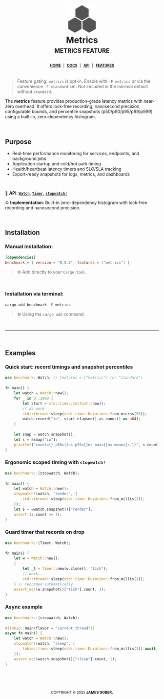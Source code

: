 <h1 align="center">
    <img width="90px" height="auto" src="https://raw.githubusercontent.com/jamesgober/jamesgober/main/media/icons/hexagon-3.svg" alt="Triple Hexagon">
    <br><b>Metrics</b><br>
    <sub><sup>
        METRICS FEATURE
    </sup></sub>
</h1>
<div align="center">
    <sup>
    <a href="../../README.md" title="Project Home"><b>HOME</b></a>
    <span>&nbsp;│&nbsp;</span>
    <a href="../README.md" title="Project Documentation"><b>DOCS</b></a>
    <span>&nbsp;│&nbsp;</span>
    <a href="../API.md" title="API Reference"><b>API</b></a>
    <span>&nbsp;│&nbsp;</span>
    <a href="./README.md" title="Feature Flags"><b>FEATURES</b></a>
    </sup>
</div>

<br>

> Feature gating: `metrics` is opt-in. Enable with `-F metrics` or via the convenience `-F standard` set. Not included in the minimal default without `standard`.

<p>
The <b>metrics</b> feature provides production-grade latency metrics with near-zero overhead. It offers lock-free recording, nanosecond precision, configurable bounds, and percentile snapshots (p50/p90/p95/p99/p999) using a built-in, zero-dependency histogram.
</p>

<br>

## Purpose
- Real-time performance monitoring for services, endpoints, and background jobs
- Application startup and cold/hot path timing
- Health/heartbeat latency timers and SLO/SLA tracking
- Export-ready snapshots for logs, metrics, and dashboards

<br>

🧩 **API**: 
[**`Watch`**](../API.md#watch),
[**`Timer`**](../API.md#timer),
[**`stopwatch!`**](../API.md#stopwatch)

⚙️ **Implementation**: Built-in zero-dependency histogram with lock-free recording and nanosecond precision.

<br>

## Installation


### Manual installation:
```toml
[dependencies]
benchmark = { version = "0.5.8", features = ["metrics"] }
```
> ⚙️ Add directly to your `Cargo.toml`.

<br>

### Installation via terminal:
```bash
cargo add benchmark -F metrics
```
> ⚙️ Using the `cargo add` command.

<br>
<hr>
<br>

## Examples

### Quick start: record timings and snapshot percentiles
```rust
use benchmark::Watch; // features = ["metrics"] (or "standard")

fn main() {
    let watch = Watch::new();
    for _ in 0..1000 {
        let start = std::time::Instant::now();
        // do work
        std::thread::sleep(std::time::Duration::from_micros(50));
        watch.record("io", start.elapsed().as_nanos() as u64);
    }

    let snap = watch.snapshot();
    let s = &snap["io"];
    println!("count={} p50={}ns p99={}ns max={}ns mean={:.1}", s.count, s.p50, s.p99, s.max, s.mean);
}
```

### Ergonomic scoped timing with `stopwatch!`
```rust
use benchmark::{stopwatch, Watch};

fn main() {
    let watch = Watch::new();
    stopwatch!(watch, "render", {
        std::thread::sleep(std::time::Duration::from_millis(2));
    });
    let s = &watch.snapshot()["render"];
    assert!(s.count >= 1);
}
```

### Guard timer that records on drop
```rust
use benchmark::{Timer, Watch};

fn main() {
    let w = Watch::new();
    {
        let _t = Timer::new(w.clone(), "tick");
        // work...
        std::thread::sleep(std::time::Duration::from_millis(1));
    } // recorded automatically
    assert_eq!(w.snapshot()["tick"].count, 1);
}
```

### Async example
```rust
use benchmark::{stopwatch, Watch};

#[tokio::main(flavor = "current_thread")]
async fn main() {
    let watch = Watch::new();
    stopwatch!(watch, "sleep", {
        tokio::time::sleep(std::time::Duration::from_millis(1)).await;
    });
    assert_eq!(watch.snapshot()["sleep"].count, 1);
}
```









<br>

<!--
:: COPYRIGHT
============================================================================ -->
<div align="center">
  <br>
  <h2></h2>
  <sup>COPYRIGHT <small>&copy;</small> 2025 <strong>JAMES GOBER.</strong></sup>
</div>